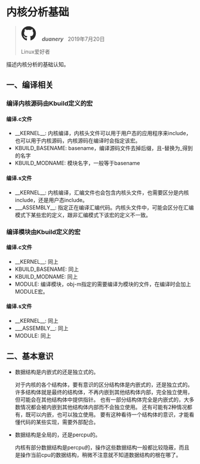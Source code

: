 # 内核分析基础

> [![40](https://github.com/duanery/picture/blob/master/github/github_black_40px.png)](https://duanery.github.io)
> &nbsp;&nbsp;
> ***duanery*** &nbsp;
> 2019年7月20日
>
> Linux爱好者

描述内核分析的基础认知。

## 一、编译相关

### 编译内核源码由Kbuild定义的宏

#### 编译.c文件
- \_\_KERNEL__: 内核编译，内核头文件可以用于用户态的应用程序来include，也可以用于内核源码，内核源码在编译时会指定该宏。
- KBUILD_BASENAME: basename，编译源码文件去掉后缀，且-替换为_得到的名字
- KBUILD_MODNAME: 模块名字，一般等于basename

#### 编译.s文件
- \_\_KERNEL\_\_: 内核编译，汇编文件也会包含内核头文件，也需要区分是内核include，还是用户态include。
- \_\__ASSEMBLY\_\_: 指定正在编译汇编代码。内核头文件中，可能会区分在汇编模式下某些宏的定义，跟非汇编模式下该宏的定义不一致。

### 编译模块由Kbuild定义的宏
#### 编译.c文件
- \_\_KERNEL\_\_: 同上
- KBUILD_BASENAME: 同上
- KBUILD_MODNAME: 同上
- MODULE: 编译模块，obj-m指定的需要编译为模块的文件，在编译时会加上MODULE宏。

#### 编译.s文件
- \_\_KERNEL\_\_:  同上
- \_\__ASSEMBLY\_\_: 同上
- MODULE: 同上

## 二、基本意识
- 数据结构是内嵌式的还是独立式的。

  对于内核的各个结构体，要有意识的区分结构体是内嵌式的，还是独立式的。许多结构体就是最终的结构体，不再内嵌到其他结构体内部，完全独立使用，但可能会在其他结构体中提供指针。 也有一部分结构体完全是内嵌式的，大多数情况都会被内嵌到其他结构体内部而不会独立使用。 还有可能有2种情况都有，既可以内嵌，也可以独立使用。  要有这种看待一个结构体的意识，才能看懂代码的某些实现，需要外部配合。

- 数据结构是全局的，还是percpu的。

  内核有部分数据结构是percpu的，操作这些数据结构一般都比较隐蔽，而且是操作当前cpu的数据结构，稍微不注意就不知道数据结构的根在哪了。